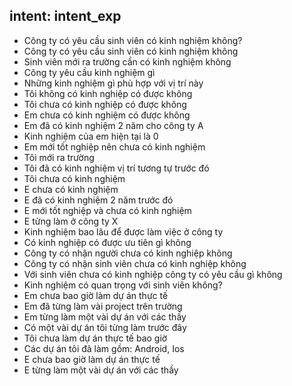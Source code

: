 ## intent: intent_exp
- Công ty có yêu cầu sinh viên có kinh nghiệm không?
- Công ty có yêu cầu sinh viên có kinh nghiệm không
- Sinh viên mới ra trường cần có kinh nghiệm không
- Công ty yêu cầu kinh nghiệm gì
- Những kinh nghiệm gì phù hợp với vị trí này
- Tôi không có kinh nghiệp có được không
- Tôi chưa có kinh nghiệp có được không
- Em chưa có kinh nghiệm có được không
- Em đã có kinh nghiệm 2 năm cho công ty A
- Kinh nghiệm của em hiện tại là 0
- Em mới tốt nghiệp nên chưa có kinh nghiệm
- Tôi mới ra trường
- Tôi đã có kinh nghiệm vị trí tương tự trước đó
- Tôi chưa có kinh nghiệm
- E chưa có kinh nghiệm
- E đã có kinh nghiệm 2 năm trước đó
- E mới tốt nghiệp và chưa có kinh nghiệm
- E từng làm ở công ty X
- Kinh nghiệm bao lâu để được làm việc ở công ty
- Có kinh nghiệp có được ưu tiên gì không
- Công ty có nhận người chưa có kinh nghiệp không
- Công ty có nhận sinh viên chưa có kinh nghiệp không
- Với sinh viên chưa có kinh nghiệp công ty có yêu cầu gì không
- Kinh nghiệm có quan trọng với sinh viên không?
- Em chưa bao giờ làm dự án thực tế
- Em đã từng làm vài project trên trường
- Em từng làm một vài dự án với các thầy
- Có một vài dự án tôi từng làm trước đây 
- Tôi chưa làm dự án thực tế bao giờ
- Các dự án tôi đã làm gồm: Android, Ios
- E chưa bao giờ làm dự án thực tế
- E từng làm một vài dự án với các thầy
